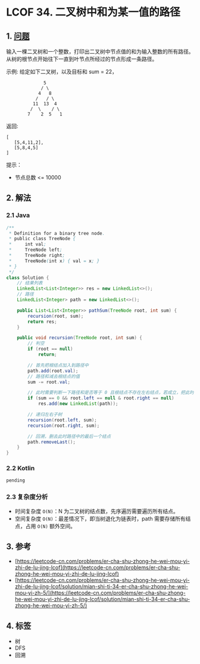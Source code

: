 # LCOF 34. 二叉树中和为某一值的路径

## 1. [问题](https://leetcode-cn.com/problems/er-cha-shu-zhong-he-wei-mou-yi-zhi-de-lu-jing-lcof)

输入一棵二叉树和一个整数，打印出二叉树中节点值的和为输入整数的所有路径。从树的根节点开始往下一直到叶节点所经过的节点形成一条路径。

示例: 给定如下二叉树，以及目标和 sum = 22，

```
              5
             / \
            4   8
           /   / \
          11  13  4
         /  \    / \
        7    2  5   1
```

返回:

```
[
   [5,4,11,2],
   [5,8,4,5]
]
```

提示：

* 节点总数 <= 10000

## 2. 解法

### 2.1 Java

```java
/**
 * Definition for a binary tree node.
 * public class TreeNode {
 *     int val;
 *     TreeNode left;
 *     TreeNode right;
 *     TreeNode(int x) { val = x; }
 * }
 */
class Solution {
    // 结果列表
    LinkedList<List<Integer>> res = new LinkedList<>();
    // 路径
    LinkedList<Integer> path = new LinkedList<>();

    public List<List<Integer>> pathSum(TreeNode root, int sum) {
        recursion(root, sum);
        return res;
    }

    public void recursion(TreeNode root, int sum) {
        // 判空
        if (root == null)
            return;

        // 首先把根结点加入到路径中
        path.add(root.val);
        // 路径和减去根结点的值
        sum -= root.val;

        // 此时需要判断一下路径和是否等于 0 且根结点不存在左右结点，若成立，把此时的路径添加到结果中
        if (sum == 0 && root.left == null & root.right == null)
            res.add(new LinkedList(path));

        // 递归左右子树
        recursion(root.left, sum);
        recursion(root.right, sum);

        // 回溯，删去此时路径中的最后一个结点
        path.removeLast();
    }
}
```

### 2.2 Kotlin

```kotlin
pending
```

### 2.3 复杂度分析

* 时间复杂度 `O(N)`：N 为二叉树的结点数，先序遍历需要遍历所有结点。
* 空间复杂度 `O(N)`：最差情况下，即当树退化为链表时，path 需要存储所有结点，占用 `O(N)` 额外空间。

## 3. 参考

* [https://leetcode-cn.com/problems/er-cha-shu-zhong-he-wei-mou-yi-zhi-de-lu-jing-lcof](https://leetcode-cn.com/problems/er-cha-shu-zhong-he-wei-mou-yi-zhi-de-lu-jing-lcof)
* [https://leetcode-cn.com/problems/er-cha-shu-zhong-he-wei-mou-yi-zhi-de-lu-jing-lcof/solution/mian-shi-ti-34-er-cha-shu-zhong-he-wei-mou-yi-zh-5/](https://leetcode-cn.com/problems/er-cha-shu-zhong-he-wei-mou-yi-zhi-de-lu-jing-lcof/solution/mian-shi-ti-34-er-cha-shu-zhong-he-wei-mou-yi-zh-5/)

## 4. 标签

* 树
* DFS
* 回溯
